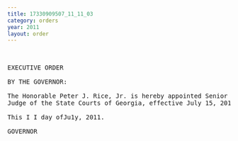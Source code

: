 ```yaml
---
title: 17330909507_11_11_03
category: orders
year: 2011
layout: order
---
```


<pre> 

EXECUTIVE ORDER

BY THE GOVERNOR:

The Honorable Peter J. Rice, Jr. is hereby appointed Senior
Judge of the State Courts of Georgia, effective July 15, 2011.

This I I day ofJu1y, 2011.

GOVERNOR

</pre>
